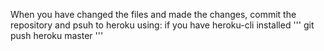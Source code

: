 When you have changed the files and made the changes, commit the repository and psuh to heroku using:
if you have heroku-cli installed 
'''
git push heroku master
'''